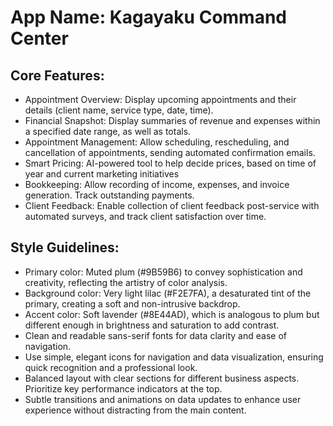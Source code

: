 # **App Name**: Kagayaku Command Center

## Core Features:

- Appointment Overview: Display upcoming appointments and their details (client name, service type, date, time).
- Financial Snapshot: Display summaries of revenue and expenses within a specified date range, as well as totals.
- Appointment Management: Allow scheduling, rescheduling, and cancellation of appointments, sending automated confirmation emails.
- Smart Pricing: AI-powered tool to help decide prices, based on time of year and current marketing initiatives
- Bookkeeping: Allow recording of income, expenses, and invoice generation. Track outstanding payments.
- Client Feedback: Enable collection of client feedback post-service with automated surveys, and track client satisfaction over time.

## Style Guidelines:

- Primary color: Muted plum (#9B59B6) to convey sophistication and creativity, reflecting the artistry of color analysis.
- Background color: Very light lilac (#F2E7FA), a desaturated tint of the primary, creating a soft and non-intrusive backdrop.
- Accent color: Soft lavender (#8E44AD), which is analogous to plum but different enough in brightness and saturation to add contrast.
- Clean and readable sans-serif fonts for data clarity and ease of navigation.
- Use simple, elegant icons for navigation and data visualization, ensuring quick recognition and a professional look.
- Balanced layout with clear sections for different business aspects. Prioritize key performance indicators at the top.
- Subtle transitions and animations on data updates to enhance user experience without distracting from the main content.